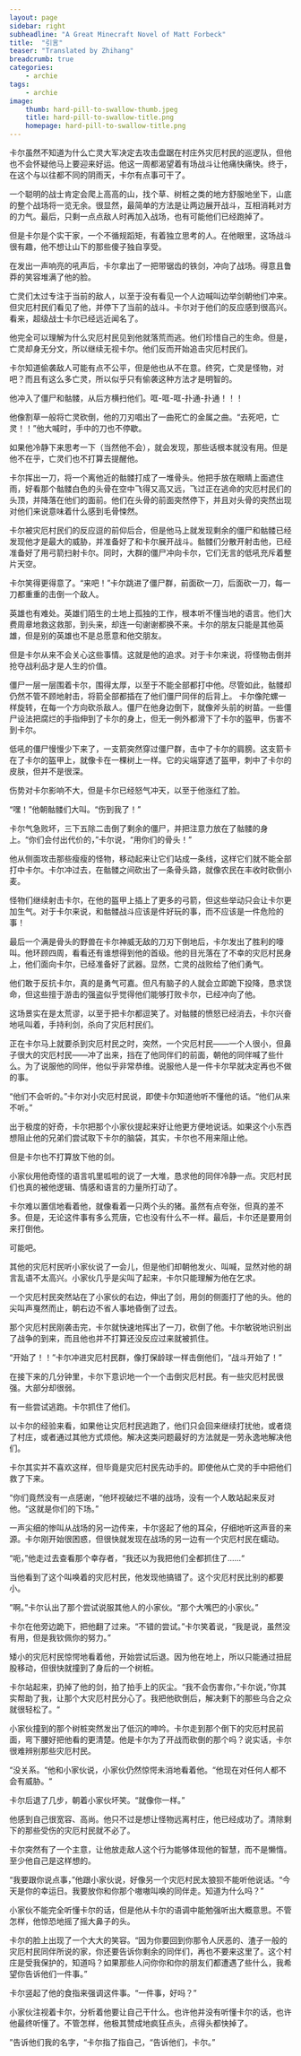 ```yaml
---
layout: page
sidebar: right
subheadline: "A Great Minecraft Novel of Matt Forbeck"
title:  "引言"
teaser: "Translated by Zhihang"
breadcrumb: true
categories:
    - archie
tags:
    - archie
image:
    thumb: hard-pill-to-swallow-thumb.jpeg
    title: hard-pill-to-swallow-title.png
    homepage: hard-pill-to-swallow-title.png
---
```

卡尔虽然不知道为什么亡灵大军决定去攻击盘踞在村庄外灾厄村民的巡逻队，但他也不会怀疑他马上要迎来好运。他这一周都渴望着有场战斗让他痛快痛快。终于，在这个与以往都不同的阴雨天，卡尔有点事可干了。

一个聪明的战士肯定会爬上高高的山，找个草、树桩之类的地方舒服地坐下，山底的整个战场将一览无余。很显然，最简单的方法是让两边展开战斗，互相消耗对方的力气。最后，只剩一点点敌人时再加入战场，也有可能他们已经跑掉了。

但是卡尔是个实干家，一个不循规蹈矩，有着独立思考的人。在他眼里，这场战斗很有趣，他不想让山下的那些傻子独自享受。

在发出一声响亮的吼声后，卡尔拿出了一把带锯齿的铁剑，冲向了战场。得意且鲁莽的笑容堆满了他的脸。

亡灵们太过专注于当前的敌人，以至于没有看见一个人边喊叫边举剑朝他们冲来。但灾厄村民们看见了他，并停下了当前的战斗。卡尔对于他们的反应感到很高兴。看来，超级战士卡尔已经远近闻名了。

他完全可以理解为什么灾厄村民见到他就落荒而逃。他们珍惜自己的生命。但是，亡灵却身无分文，所以继续无视卡尔。他们反而开始追击灾厄村民们。

卡尔知道偷袭敌人可能有点不公平，但是他也从不在意。终究，亡灵是怪物，对吧？而且有这么多亡灵，所以似乎只有偷袭这种方法才是明智的。

他冲入了僵尸和骷髅，从后方横扫他们。哐-哐-哐-扑通-扑通！！！

他像割草一般将亡灵砍倒，他的刀刃唱出了一曲死亡的金属之曲。“去死吧，亡灵！！”他大喊时，手中的刀也不停歇。

如果他冷静下来思考一下（当然他不会），就会发现，那些话根本就没有用。但是他不在乎，亡灵们也不打算去提醒他。

卡尔挥出一刀，将一个离他近的骷髅打成了一堆骨头。他把手放在眼睛上面遮住雨，好看那个骷髅白色的头骨在空中飞得又高又远，飞过正在逃命的灾厄村民们的头顶，并降落在他们的面前。他们在头骨的前面突然停下，并且对头骨的突然出现对他们来说意味着什么感到毛骨悚然。

卡尔被灾厄村民们的反应逗的前仰后合，但是他马上就发现剩余的僵尸和骷髅已经发现他才是最大的威胁，并准备好了和卡尔展开战斗。骷髅们分散开射击他，已经准备好了用弓箭扫射卡尔。同时，大群的僵尸冲向卡尔，它们无言的低吼充斥着整片天空。

卡尔笑得更得意了。“来吧！”卡尔跳进了僵尸群，前面砍一刀，后面砍一刀，每一刀都重重的击倒一个敌人。

英雄也有难处。英雄们陌生的土地上孤独的工作，根本听不懂当地的语言。他们大费周章地救这救那，到头来，却连一句谢谢都换不来。卡尔的朋友只能是其他英雄，但是别的英雄也不是总愿意和他交朋友。

但是卡尔从来不会关心这些事情。这就是他的追求。对于卡尔来说，将怪物击倒并抢夺战利品才是人生的价值。

僵尸一层一层围着卡尔，围得太厚，以至于不能全部都打中他。尽管如此，骷髅却仍然不管不顾地射击，将箭全部都插在了他们僵尸同伴的后背上。	卡尔像陀螺一样旋转，在每一个方向砍杀敌人。僵尸在他身边倒下，就像斧头前的树苗。一些僵尸设法把腐烂的手指伸到了卡尔的身上，但无一例外都滑下了卡尔的盔甲，伤害不到卡尔。

低吼的僵尸慢慢少下来了，一支箭突然穿过僵尸群，击中了卡尔的肩膀。这支箭卡在了卡尔的盔甲上，就像卡在一棵树上一样。它的尖端穿透了盔甲，刺中了卡尔的皮肤，但并不是很深。

伤势对卡尔影响不大，但是卡尔已经怒气冲天，以至于他涨红了脸。

“嘿！”他朝骷髅们大叫。“伤到我了！”

卡尔气急败坏，三下五除二击倒了剩余的僵尸，并把注意力放在了骷髅的身上。“你们会付出代价的，”卡尔说，“用你们的骨头！”

他从侧面攻击那些瘦瘦的怪物，移动起来让它们站成一条线，这样它们就不能全部打中卡尔。卡尔冲过去，在骷髅之间砍出了一条骨头路，就像农民在丰收时砍倒小麦。

怪物们继续射击卡尔，在他的盔甲上插上了更多的弓箭，但这些举动只会让卡尔更加生气。对于卡尔来说，和骷髅战斗应该是件好玩的事，而不应该是一件危险的事！

最后一个满是骨头的野兽在卡尔神威无敌的刀刃下倒地后，卡尔发出了胜利的嚎叫。他环顾四周，看看还有谁想得到他的首级。他的目光落在了不幸的灾厄村民身上，他们面向卡尔，已经准备好了武器。显然，亡灵的战败给了他们勇气。

他们敢于反抗卡尔，真的是勇气可嘉。但凡有脑子的人就会立即跪下投降，恳求饶命，但这些擅于游击的强盗似乎觉得他们能够打败卡尔，已经冲向了他。

这场景实在是太荒谬，以至于把卡尔都逗笑了。对骷髅的愤怒已经消去，卡尔兴奋地吼叫着，手持利剑，杀向了灾厄村民们。

正在卡尔马上就要杀到灾厄村民之时，突然，一个灾厄村民——一个人很小，但鼻子很大的灾厄村民——冲了出来，挡在了他同伴们的前面，朝他的同伴喊了些什么。为了说服他的同伴，他似乎非常恭维。说服他人是一件卡尔早就决定再也不做的事。

“他们不会听的。”卡尔对小灾厄村民说，即使卡尔知道他听不懂他的话。“他们从来不听。”

出于极度的好奇，卡尔把那个小家伙提起来好让他更方便地说话。如果这个小东西想阻止他的兄弟们尝试取下卡尔的脑袋，其实，卡尔也不用来阻止他。

但是卡尔也不打算放下他的剑。

小家伙用他奇怪的语言叽里呱啦的说了一大堆，恳求他的同伴冷静一点。灾厄村民们也真的被他逻辑、情感和语言的力量所打动了。

卡尔难以置信地看着他，就像看着一只两个头的猪。虽然有点夸张，但真的差不多。但是，无论这件事有多么荒唐，它也没有什么不一样。最后，卡尔还是要用剑来打倒他。

可能吧。

其他的灾厄村民听小家伙说了一会儿，但是他们却朝他发火、叫喊，显然对他的胡言乱语不太高兴。小家伙几乎是尖叫了起来，卡尔只能理解为他在乞求。

一个灾厄村民突然站在了小家伙的右边，伸出了剑，用剑的侧面打了他的头。他的尖叫声戛然而止，朝右边不省人事地昏倒了过去。

那个灾厄村民刚袭击完，卡尔就快速地挥出了一刀，砍倒了他。卡尔敏锐地识别出了战争的到来，而且他也并不打算还没反应过来就被抓住。

“开始了！！”卡尔冲进灾厄村民群，像打保龄球一样击倒他们，“战斗开始了！”

在接下来的几分钟里，卡尔下意识地一个一个击倒灾厄村民。有一些灾厄村民很强。大部分却很弱。

有一些尝试逃跑。卡尔抓住了他们。

以卡尔的经验来看，如果他让灾厄村民逃跑了，他们只会回来继续打扰他，或者烧了村庄，或者通过其他方式烦他。解决这类问题最好的方法就是一劳永逸地解决他们。

卡尔其实并不喜欢这样，但毕竟是灾厄村民先动手的。即使他从亡灵的手中把他们救了下来。

“你们竟然没有一点感谢，“他环视破烂不堪的战场，没有一个人敢站起来反对他。“这就是你们的下场。”

一声尖细的惨叫从战场的另一边传来，卡尔竖起了他的耳朵，仔细地听这声音的来源。卡尔刚开始很困惑，但很快就发现在战场的另一边有一个灾厄村民在蠕动。

“呃，”他走过去查看那个幸存者，“我还以为我把他们全都抓住了……“

当他看到了这个叫唤着的灾厄村民，他发现他搞错了。这个灾厄村民比别的都要小。

”啊。”卡尔认出了那个尝试说服其他人的小家伙。“那个大嘴巴的小家伙。”

卡尔在他旁边跪下，把他翻了过来。“不错的尝试。”卡尔笑着说，“我是说，虽然没有用，但是我钦佩你的努力。”

矮小的灾厄村民惊愕地看着他，开始尝试后退。因为他在地上，所以只能通过扭屁股移动，但很快就撞到了身后的一个树桩。

卡尔站起来，扔掉了他的剑，拍了拍手上的灰尘。“我不会伤害你，”卡尔说，”你其实帮助了我，让那个大灾厄村民分心了。我把他砍倒后，解决剩下的那些乌合之众就很轻松了。“

小家伙撞到的那个树桩突然发出了低沉的呻吟。卡尔走到那个倒下的灾厄村民前面，弯下腰好把他看的更清楚。他是卡尔为了开战而砍倒的那个吗？说实话，卡尔很难辨别那些灾厄村民。

“没关系。“他和小家伙说，小家伙仍然惊愕未消地看着他。“他现在对任何人都不会有威胁。“

卡尔后退了几步，朝着小家伙坏笑。“就像你一样。”

他感到自己很宽容、高尚。他只不过是想让怪物远离村庄，他已经成功了。清除剩下的那些受伤的灾厄村民就不必了。

卡尔突然有了一个主意，让他放走敌人这个行为能够体现他的智慧，而不是懒惰。至少他自己是这样想的。

“我要跟你说点事，”他跟小家伙说，好像另一个灾厄村民太狼狈不能听他说话。“今天是你的幸运日。我要放你和你那个嗷嗷叫唤的同伴走。知道为什么吗？”

小家伙不能完全听懂卡尔的话，但是他从卡尔的语调中能勉强听出大概意思。不管怎样，他惊恐地摇了摇大鼻子的头。

卡尔的脸上出现了一个大大的笑容。“因为你要回到你那令人厌恶的、渣子一般的灾厄村民同伴所说的家，你还要告诉你剩余的同伴们，再也不要来这里了。这个村庄是受我保护的，知道吗？如果那些人问你你和你的朋友们都遭遇了些什么，我希望你告诉他们一件事。”

卡尔竖起了他的食指来强调这件事。“一件事，好吗？”

小家伙注视着卡尔，分析着他要让自己干什么。也许他并没有听懂卡尔的话，也许他最终听懂了。不管怎样，他极其赞成地疯狂点头，点得头都快掉了。

”告诉他们我的名字，“卡尔指了指自己，“告诉他们，卡尔。”
